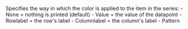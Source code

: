 Specifies the way in which the color is applied to the
            item in the series:
             - None = nothing is printed (default)
             - Value = the value of the datapoint
             - Rowlabel = the row's label
             - Columnlabel = the column's label
             - Pattern
